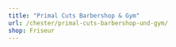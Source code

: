 ```yaml
---
title: "Primal Cuts Barbershop & Gym"
url: /chester/primal-cuts-barbershop-und-gym/
shop: Friseur
---
```


